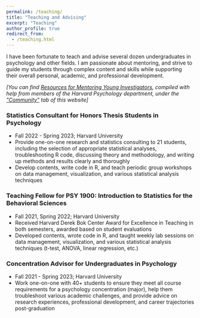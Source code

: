 ```yaml
---
permalink: /teaching/
title: "Teaching and Advising"
excerpt: "Teaching"
author_profile: true
redirect_from: 
  - /teaching.html
---
```


I have been fortunate to teach and advise several dozen undergraduates in psychology and other fields. I am passionate about mentoring, and strive to guide my students through complex content and skills while supporting their overall personal, academic, and professional development. 

*[You can find [Resources for Mentoring Young Investigators](https://sites.google.com/g.harvard.edu/harvardpsychmentoring/), compiled with help from members of the Harvard Psychology department, under the ["Community"](https://conyvidal.github.io/community) tab of this website]*           

### Statistics Consultant for Honors Thesis Students in Psychology
* Fall 2022 - Spring 2023; Harvard University       
* Provide one-on-one research and statistics consulting to 21 students, including the selection of appropriate statistical analyses, troubleshooting R code, discussing theory and methodology, and writing up methods and results clearly and thoroughly      
* Develop contents, write code in R, and teach periodic group workshops on data management, visualization, and various statistical analysis techniques 

### Teaching Fellow for PSY 1900: Introduction to Statistics for the Behavioral Sciences
* Fall 2021, Spring 2022; Harvard University        
* Received Harvard Derek Bok Center Award for Excellence in Teaching in both semesters, awarded based on student evaluations
* Developed contents, wrote code in R, and taught weekly lab sessions on data management, visualization, and various statistical analysis techniques (t-test, ANOVA, linear regression, etc.)

### Concentration Advisor for Undergraduates in Psychology
* Fall 2021 - Spring 2023; Harvard University        
* Work one-on-one with 40+ students to ensure they meet all course requirements for a psychology concentration (major), help them troubleshoot various academic challenges, and provide advice on research experiences, professional development, and career trajectories post-graduation    


